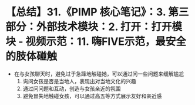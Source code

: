 # 【总结】31.《PIMP 核心笔记》：3. 第三部分：外部技术模块：2. 打开：打开模块 - 视频示范：11. 嗨FIVE示范，最安全的肢体碰触

-   在与女孩聊天时，避免过于急躁地触碰她，可以通过问一些问题来缓解尴尬
    1.  询问女孩是否是当地人，表现出对当地文化的兴趣
    2.  通过问问题和互动，创造与女孩亲近的氛围
    3.  避免冒失地触碰女孩，可以通过高五等方式展示友好和亲近感